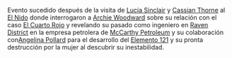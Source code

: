 Evento sucedido después de la visita de [Lucia Sinclair](../Personajes/Lucia%20Sinclair.md) y [Cassian Thorne](Cassian%20Thorne.md) al [El Nido](El%20Nido.md) donde interrogaron a [Archie Woodward](Archie%20Woodward.md) sobre su relación con el caso [El Cuarto Rojo](El%20Cuarto%20Rojo.md) y revelando su pasado como ingeniero en [Raven District](Raven%20District.md) en la empresa petrolera de [McCarthy Petroleum](McCarthy%20Petroleum.md) y su colaboración con[Angelina Pollard](Angelina%20Pollard.md) para el desarrollo del [Elemento 121](Elemento%20121.md) y su pronta destrucción por la mujer al descubrir su inestabilidad.
